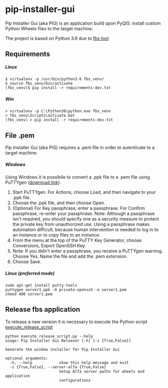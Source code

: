 # pip-installer-gui

Pip Installer Gui (aka PIG) is an application build upon PyQt5: install custom Python Wheels files to the target machine.

The project is based on Python 3.6 due to [fbs tool](https://build-system.fman.io/manual/)


## Requirements

##### Linux
    $ virtualenv -p /usr/bin/python3.6 fbs_venv/ 
    $ source fbs_venv/bin/activate
    (fbs_venv)$ pip install -r requirements-dev.txt

##### Win
    > virtualenv -p C:\Python36\python.exe fbs_venv
    > fbs_venv\Scripts\activate.bat
    (fbs_venv) > pip install -r requirements-dev.txt

## File .pem

Pip Installer Gui (aka PIG) requires a .pem file in order to autenticate to a target machine.

##### Windows

Using Windows it is possibile to convert a .ppk file to a .pem file using PuTTYgen ([download link](https://www.puttygen.com/)).

1. Start PuTTYgen. For Actions, choose Load, and then navigate to your .ppk file.
2. Choose the .ppk file, and then choose Open.
3. (Optional) For Key passphrase, enter a passphrase. For Confirm passphrase, re-enter your passphrase.
	Note: Although a passphrase isn't required, you should specify one as a security measure to protect the 	private key from unauthorized use. Using a passphrase makes automation difficult, because human intervention is needed to log in to an instance or to copy files to an instance.
4. From the menu at the top of the PuTTY Key Generator, choose Conversions, Export OpenSSH Key.
5. Note: If you didn't enter a passphrase, you receive a PuTTYgen warning. Choose Yes.
	Name the file and add the .pem extension.
6. Choose Save.

##### Linux (preferred mode)

    sudo apt-get install putty-tools 
	puttygen server1.ppk -O private-openssh -o server1.pem
	chmod 400 server1.pem 


## Release fbs application

To release a new version it is necessary to execute the Python script [execute_release_script](execute_release_script.py)

```
python execute_release_script.py --help
usage: Pip Installer Gui Releaser [-h] [-s {True,False}]

Generate the window installer for Pip Installer Gui

optional arguments:
  -h, --help            show this help message and exit
  -s {True,False}, --server-alfa {True,False}
                        Setup Alfa server paths for wheels and application
                        configurations
```